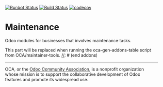 [![Runbot Status](https://runbot.odoo-community.org/runbot/badge/flat/240/10.0.svg)](https://runbot.odoo-community.org/runbot/repo/github-com-oca-maintenance-240)
[![Build Status](https://travis-ci.org/OCA/maintenance.svg?branch=10.0)](https://travis-ci.org/OCA/maintenance)
[![codecov](https://codecov.io/gh/OCA/maintenance/branch/10.0/graph/badge.svg)](https://codecov.io/gh/OCA/maintenance)

# Maintenance

Odoo modules for businesses that involves maintenance tasks.

[//]: # (addons)
This part will be replaced when running the oca-gen-addons-table script from OCA/maintainer-tools.
[//]: # (end addons)

----

OCA, or the [Odoo Community Association](http://odoo-community.org/), is a nonprofit organization whose
mission is to support the collaborative development of Odoo features and
promote its widespread use.
